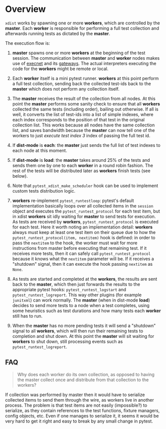 # Overview #

`xdist` works by spawning one or more **workers**, which are controlled
by the **master**. Each **worker** is responsible for performing
a full test collection and afterwards running tests as dictated by the **master**.

The execution flow is:

1. **master** spawns one or more **workers** at the beginning of
   the test session. The communication between **master** and **worker** nodes makes use of
   [execnet](http://codespeak.net/execnet/) and its [gateways](http://codespeak.net/execnet/basics.html#gateways-bootstrapping-python-interpreters).
   The actual interpreters executing the code for the **workers** might
   be remote or local.

1. Each **worker** itself is a mini pytest runner. **workers** at this
   point perform a full test collection, sending back the collected
   test-ids back to the **master** which does not
   perform any collection itself.

1. The **master** receives the result of the collection from all nodes.
   At this point the **master** performs some sanity check to ensure that
   all **workers** collected the same tests (including order), bailing out otherwise.
   If all is well, it converts the list of test-ids into a list of simple
   indexes, where each index corresponds to the position of that test in the
   original collection list. This works because all nodes have the same
   collection list, and saves bandwidth because the **master** can now tell
   one of the workers to just *execute test index 3* index of passing the
   full test id.

1. If **dist-mode** is **each**: the **master** just sends the full list
   of test indexes to each node at this moment.

1. If **dist-mode** is **load**: the **master** takes around 25% of the
   tests and sends them one by one to each **worker** in a round robin
   fashion. The rest of the tests will be distributed later as **workers**
   finish tests (see below).

1. Note that `pytest_xdist_make_scheduler` hook can be used to implement custom tests distribution logic.

1. **workers** re-implement `pytest_runtestloop`: pytest's default implementation
   basically loops over all collected items in the `session` object and executes
   the `pytest_runtest_protocol` for each test item, but in xdist **workers** sit idly
   waiting for **master** to send tests for execution. As tests are
   received by **workers**, `pytest_runtest_protocol` is executed for each test.
   Here it worth noting an implementation detail: **workers** always must keep at
   least one test item on their queue due to how the `pytest_runtest_protocol(item, nextitem)`
   hook is defined: in order to pass the `nextitem` to the hook, the worker must wait for more
   instructions from master before executing that remaining test. If it receives more tests,
   then it can safely call `pytest_runtest_protocol` because it knows what the `nextitem` parameter will be.
   If it receives a "shutdown" signal, then it can execute the hook passing `nextitem` as `None`.

1. As tests are started and completed at the **workers**, the results are sent
   back to the **master**, which then just forwards the results to
   the appropriate pytest hooks: `pytest_runtest_logstart` and
   `pytest_runtest_logreport`. This way other plugins (for example `junitxml`)
   can work normally. The **master** (when in dist-mode **load**)
   decides to send more tests to a node when a test completes, using
   some heuristics such as test durations and how many tests each **worker**
   still has to run.

1. When the **master** has no more pending tests it will
   send a "shutdown" signal to all **workers**, which will then run their
   remaining tests to completion and shut down. At this point the
   **master** will sit waiting for **workers** to shut down, still
   processing events such as `pytest_runtest_logreport`.

## FAQ ##

> Why does each worker do its own collection, as opposed to having
the master collect once and distribute from that collection to the workers?

If collection was performed by master then it would have to
serialize collected items to send them through the wire, as workers live in another process.
The problem is that test items are not easily (impossible?) to serialize, as they contain references to
the test functions, fixture managers, config objects, etc. Even if one manages to serialize it,
it seems it would be very hard to get it right and easy to break by any small change in pytest.
